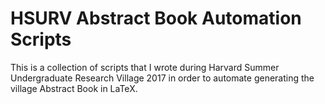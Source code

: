 # HSURV Abstract Book Automation Scripts
This is a collection of scripts that I wrote during Harvard Summer Undergraduate Research Village 2017 in order to automate generating the village Abstract Book in LaTeX. 
